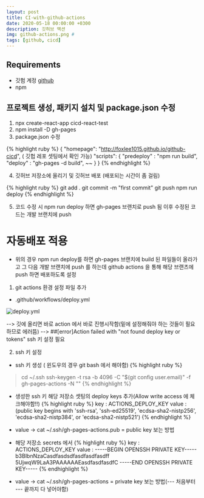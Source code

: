 ```yaml
---
layout: post
title: CI-with-github-actions
date: 2020-05-18 00:00:00 +0300
description: 깃허브 액션
img: github-actions.png #
tags: [github, cicd]
---
```


## Requirements 
* 깃험 계정 [github][github]
* npm



## 프로젝트 생성, 패키지 설치 및 package.json 수정

1. npx create-react-app cicd-react-test
2. npm install -D gh-pages
3. package.json 수정 

{% highlight ruby %}
{
"homepage": "http://foxlee1015.github.io/github-cicd",   ( 깃헙 레포 셋팅에서 확인 가능)
"scripts": {
  "predeploy" : "npm run build",
  "deploy" : "gh-pages -d build",
    ~~
  }
}
{% endhighlight %}

4. 깃허브 저장소에 올리기 및 깃허브 배포 (배포되는 시간이 좀 걸림)

{% highlight ruby %}
git add .
git commit -m "first commit"
git push
npm run deploy
{% endhighlight %}

5. 코드 수정 시 npm run deploy 하면 gh-pages 브랜치로 push 됨 이후 수정된 코드는 개발 브랜치에 push


# 자동배포 적용
* 위의 경우 npm run deploy를 하면 gh-pages 브랜치에 build 된 파일들이 올라가고 그 다음 개발 브랜치에 push 를 하는데 github actions 을 통해 해당 브랜츠에 push 하면 배포하도록 설정

1. git actions 환경 설정 파일 추가
* .github/workflows/deploy.yml   

![deploy.yml]({{site.baseurl}}/assets/img/github_deploy_yml.jpg)

--> 깃에 올리면 바로 action 에서 바로 진행시작함(밑에 설정해줘야 하는 것들이 필요하므로 에러뜸)
--> ##[error]Action failed with "not found deploy key or tokens" ssh 키 설정 필요

2. ssh 키 설정

* ssh 키 생성 ( 윈도우의 경우 git bash 에서 해야함)
{% highlight ruby %}
> cd ~/.ssh
> ssh-keygen -t rsa -b 4096 -C "$(git config user.email)" -f gh-pages-actions -N ""
{% endhighlight %}

* 생성한 ssh 키 해당 저장소 셋팅의 deploy keys 추가(Allow write access 에 체크해야함!!)
{% highlight ruby %}
key : ACTIONS_DEPLOY_KEY
value : 
(public key begins with 'ssh-rsa', 'ssh-ed25519', 'ecdsa-sha2-nistp256', 'ecdsa-sha2-nistp384', or 'ecdsa-sha2-nistp521')
{% endhighlight %}
* value -> cat ~/.ssh/gh-pages-actions.pub   = public key 보는 방법

* 해당 저장소 secrets 에서
{% highlight ruby %}
key : ACTIONS_DEPLOY_KEY
value : 
-----BEGIN OPENSSH PRIVATE KEY-----
b3BlbnNzaCasdfasdsdfasdfasdfasdff
5UjwqW9LaA3PAAAAAAEasdfasdfasdfC
-----END OPENSSH PRIVATE KEY-----
{% endhighlight %}
* value -> cat ~/.ssh/gh-pages-actions  = private key 보는 방법(--- 처음부터 --- 끝까지 다 넣어야함)



[github]:https://github.com/